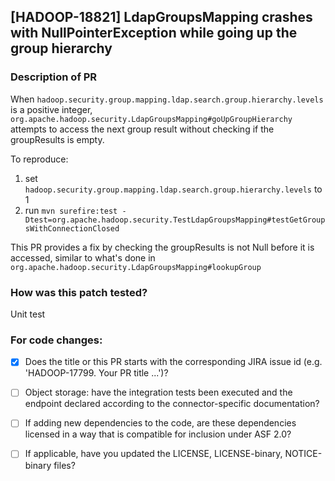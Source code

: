 ## [HADOOP-18821] LdapGroupsMapping crashes with NullPointerException while going up the group hierarchy 

### Description of PR

When `hadoop.security.group.mapping.ldap.search.group.hierarchy.levels` is a positive integer, `org.apache.hadoop.security.LdapGroupsMapping#goUpGroupHierarchy` attempts to access the next group result without checking if the groupResults is empty.

To reproduce:
1. set `hadoop.security.group.mapping.ldap.search.group.hierarchy.levels` to 1
2. run `mvn surefire:test -Dtest=org.apache.hadoop.security.TestLdapGroupsMapping#testGetGroupsWithConnectionClosed`


This PR provides a fix by checking the groupResults is not Null before it is accessed, similar to what's done in `org.apache.hadoop.security.LdapGroupsMapping#lookupGroup`

### How was this patch tested?

Unit test

### For code changes:

- [x] Does the title or this PR starts with the corresponding JIRA issue id (e.g. 'HADOOP-17799. Your PR title ...')?
- [ ] Object storage: have the integration tests been executed and the endpoint declared according to the connector-specific documentation?
- [ ] If adding new dependencies to the code, are these dependencies licensed in a way that is compatible for inclusion under ASF 2.0?
- [ ] If applicable, have you updated the LICENSE, LICENSE-binary, NOTICE-binary files?

